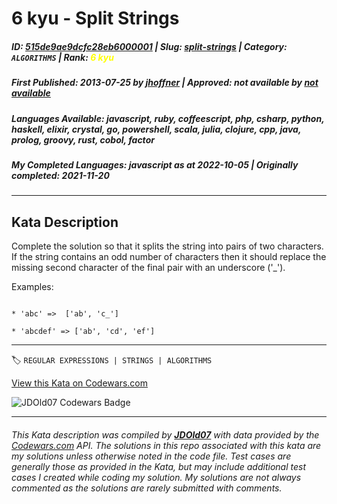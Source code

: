 # 6 kyu - Split Strings

##### **ID**: [515de9ae9dcfc28eb6000001](https://www.codewars.com/kata/515de9ae9dcfc28eb6000001) | **Slug**: [split-strings](https://www.codewars.com/kata/515de9ae9dcfc28eb6000001) | **Category**: `ALGORITHMS` | **Rank**: <span style="color:yellow">6 kyu</span>

##### **First Published**: 2013-07-25 ***by*** [jhoffner](https://www.codewars.com/users/jhoffner) | **Approved**: *not available* ***by*** [*not available*](*https://www.codewars.com*)

##### **Languages Available**: javascript, ruby, coffeescript, php, csharp, python, haskell, elixir, crystal, go, powershell, scala, julia, clojure, cpp, java, prolog, groovy, rust, cobol, factor

##### **My Completed Languages**: javascript ***as at*** 2022-10-05 | **Originally completed**: 2021-11-20

---

## Kata Description


Complete the solution so that it splits the string into pairs of two characters.  If the string contains an odd number of characters then it should replace the missing second character of the final pair with an underscore ('_').



Examples:

```

* 'abc' =>  ['ab', 'c_']

* 'abcdef' => ['ab', 'cd', 'ef']

```



---


🏷 `REGULAR EXPRESSIONS | STRINGS | ALGORITHMS`


[View this Kata on Codewars.com](https://www.codewars.com/kata/515de9ae9dcfc28eb6000001)

![](https://www.codewars.com/users/jdold07/badges/large "JDOld07 Codewars Badge")

---

###### *This Kata description was compiled by [**JDOld07**](https://tpstech.dev) with data provided by the [Codewars.com](https://www.codewars.com) API.  The solutions in this repo associated with this kata are my solutions unless otherwise noted in the code file.  Test cases are generally those as provided in the Kata, but may include additional test cases I created while coding my solution.  My solutions are not always commented as the solutions are rarely submitted with comments.*
